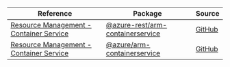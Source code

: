 | Reference | Package | Source |
|---|---|---|
|[Resource Management - Container Service](arm-containerservice-rest-readme.md)|[@azure-rest/arm-containerservice](https://www.npmjs.com/package/@azure-rest/arm-containerservice)|[GitHub](https://github.com/Azure/azure-sdk-for-js/blob/main/sdk/containerservice/arm-containerservice-rest)|
|[Resource Management - Container Service](arm-containerservice-readme.md)|[@azure/arm-containerservice](https://www.npmjs.com/package/@azure/arm-containerservice)|[GitHub](https://github.com/Azure/azure-sdk-for-js/blob/main/sdk/containerservice/arm-containerservice)|
